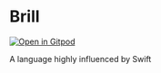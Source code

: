# Brill
[![Open in Gitpod][gitpod-img]][gitpod-link]

A language highly influenced by Swift

 [gitpod-img]: https://gitpod.io/button/open-in-gitpod.svg
 [gitpod-link]: https://gitpod.io/#https://github.com/BSFishy/Brill
